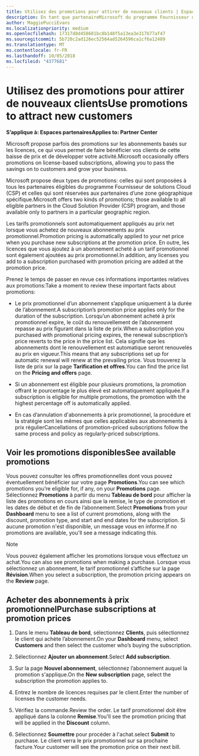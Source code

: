 ```yaml
---
title: Utilisez des promotions pour attirer de nouveaux clients | Espace partenaires
description: En tant que partenaireMicrosoft du programme Fournisseur de solutions Cloud, vous pouvez acheter des abonnements à un tarif promotionnel et en faire bénéficier vos clients.
author: MaggiePucciEvans
ms.localizationpriority: medium
ms.openlocfilehash: 17317d8d458601bc8b148f5a13ea3e317b77af47
ms.sourcegitcommit: 5b720c2ad126ec52564ad5264596ca1cf6a12489
ms.translationtype: MT
ms.contentlocale: fr-FR
ms.lasthandoff: 10/05/2018
ms.locfileid: "4377681"
---
```

# <a name="use-promotions-to-attract-new-customers"></a><span data-ttu-id="401d7-103">Utilisez des promotions pour attirer de nouveaux clients</span><span class="sxs-lookup"><span data-stu-id="401d7-103">Use promotions to attract new customers</span></span>  

**<span data-ttu-id="401d7-104">S’applique à: Espaces partenaires</span><span class="sxs-lookup"><span data-stu-id="401d7-104">Applies to: Partner Center</span></span>**

<!--[FWLink: https://go.microsoft.com/fwlink/?linkid=852469]-->

<span data-ttu-id="401d7-105">Microsoft propose parfois des promotions sur les abonnements basés sur les licences, ce qui vous permet de faire bénéficier vos clients de cette baisse de prix et de développer votre activité.</span><span class="sxs-lookup"><span data-stu-id="401d7-105">Microsoft occasionally offers promotions on license-based subscriptions, allowing you to pass the savings on to customers and grow your business.</span></span> 

<span data-ttu-id="401d7-106">Microsoft propose deux types de promotions: celles qui sont proposées à tous les partenaires éligibles du programme Fournisseur de solutions Cloud (CSP) et celles qui sont réservées aux partenaires d’une zone géographique spécifique.</span><span class="sxs-lookup"><span data-stu-id="401d7-106">Microsoft offers two kinds of promotions; those available to all eligible partners in the Cloud Solution Provider (CSP) program, and those available only to partners in a particular geographic region.</span></span>

<span data-ttu-id="401d7-107">Les tarifs promotionnels sont automatiquement appliqués au prix net lorsque vous achetez de nouveaux abonnements au prix promotionnel.</span><span class="sxs-lookup"><span data-stu-id="401d7-107">Promotion pricing is automatically applied to your net price when you purchase new subscriptions at the promotion price.</span></span> <span data-ttu-id="401d7-108">En outre, les licences que vous ajoutez à un abonnement acheté à un tarif promotionnel sont également ajoutées au prix promotionnel.</span><span class="sxs-lookup"><span data-stu-id="401d7-108">In addition, any licenses you add to a subscription purchased with promotion pricing are added at the promotion price.</span></span> 

<span data-ttu-id="401d7-109">Prenez le temps de passer en revue ces informations importantes relatives aux promotions:</span><span class="sxs-lookup"><span data-stu-id="401d7-109">Take a moment to review these important facts about promotions:</span></span>

-   <span data-ttu-id="401d7-110">Le prix promotionnel d’un abonnement s’applique uniquement à la durée de l’abonnement.</span><span class="sxs-lookup"><span data-stu-id="401d7-110">A subscription’s promotion price applies only for the duration of the subscription.</span></span> <span data-ttu-id="401d7-111">Lorsqu’un abonnement acheté à prix promotionnel expire, le coût du renouvellement de l’abonnement repasse au prix figurant dans la liste de prix.</span><span class="sxs-lookup"><span data-stu-id="401d7-111">When a subscription you purchased with promotional pricing expires, the renewal subscription’s price reverts to the price in the price list.</span></span> <span data-ttu-id="401d7-112">Cela signifie que les abonnements dont le renouvellement est automatique seront renouvelés au prix en vigueur.</span><span class="sxs-lookup"><span data-stu-id="401d7-112">This means that any subscriptions set up for automatic renewal will renew at the prevailing price.</span></span> <span data-ttu-id="401d7-113">Vous trouverez la liste de prix sur la page **Tarification et offres**.</span><span class="sxs-lookup"><span data-stu-id="401d7-113">You can find the price list on the **Pricing and offers** page.</span></span> 

-   <span data-ttu-id="401d7-114">Si un abonnement est éligible pour plusieurs promotions, la promotion offrant le pourcentage le plus élevé est automatiquement appliquée.</span><span class="sxs-lookup"><span data-stu-id="401d7-114">If a subscription is eligible for multiple promotions, the promotion with the highest percentage off is automatically applied.</span></span>

-   <span data-ttu-id="401d7-115">En cas d’annulation d'abonnements à prix promotionnel, la procédure et la stratégie sont les mêmes que celles applicables aux abonnements à prix régulier</span><span class="sxs-lookup"><span data-stu-id="401d7-115">Cancellations of promotion-priced subscriptions follow the same process and policy as regularly-priced subscriptions.</span></span>

## <a name="see-available-promotions"></a><span data-ttu-id="401d7-116">Voir les promotions disponibles</span><span class="sxs-lookup"><span data-stu-id="401d7-116">See available promotions</span></span>

<span data-ttu-id="401d7-117">Vous pouvez consulter les offres promotionnelles dont vous pouvez éventuellement bénéficier sur votre page **Promotions**.</span><span class="sxs-lookup"><span data-stu-id="401d7-117">You can see which promotions you’re eligible for, if any, on your **Promotions** page.</span></span> <span data-ttu-id="401d7-118">Sélectionnez **Promotions** à partir du menu **Tableau de bord** pour afficher la liste des promotions en cours ainsi que la remise, le type de promotion et les dates de début et de fin de l’abonnement.</span><span class="sxs-lookup"><span data-stu-id="401d7-118">Select **Promotions** from your **Dashboard** menu to see a list of current promotions, along with the discount, promotion type, and start and end dates for the subscription.</span></span> <span data-ttu-id="401d7-119">Si aucune promotion n'est disponible, un message vous en informe.</span><span class="sxs-lookup"><span data-stu-id="401d7-119">If no promotions are available, you'll see a message indicating this.</span></span> 

> [!NOTE]  
> <span data-ttu-id="401d7-120">Vous pouvez également afficher les promotions lorsque vous effectuez un achat.</span><span class="sxs-lookup"><span data-stu-id="401d7-120">You can also see promotions when making a purchase.</span></span> <span data-ttu-id="401d7-121">Lorsque vous sélectionnez un abonnement, le tarif promotionnel s’affiche sur la page **Révision**.</span><span class="sxs-lookup"><span data-stu-id="401d7-121">When you select a subscription, the promotion pricing appears on the **Review** page.</span></span>

## <a name="purchase-subscriptions-at-promotion-prices"></a><span data-ttu-id="401d7-122">Acheter des abonnements à prix promotionnel</span><span class="sxs-lookup"><span data-stu-id="401d7-122">Purchase subscriptions at promotion prices</span></span>

1. <span data-ttu-id="401d7-123">Dans le menu **Tableau de bord**, sélectionnez **Clients**, puis sélectionnez le client qui achète l’abonnement.</span><span class="sxs-lookup"><span data-stu-id="401d7-123">On your **Dashboard** menu, select **Customers** and then select the customer who’s buying the subscription.</span></span> 

2. <span data-ttu-id="401d7-124">Sélectionnez **Ajouter un abonnement**.</span><span class="sxs-lookup"><span data-stu-id="401d7-124">Select **Add subscription**.</span></span>

3. <span data-ttu-id="401d7-125">Sur la page **Nouvel abonnement**, sélectionnez l’abonnement auquel la promotion s'applique.</span><span class="sxs-lookup"><span data-stu-id="401d7-125">On the **New subscription** page, select the subscription the promotion applies to.</span></span>

4. <span data-ttu-id="401d7-126">Entrez le nombre de licences requises par le client.</span><span class="sxs-lookup"><span data-stu-id="401d7-126">Enter the number of licenses the customer needs.</span></span> 

5. <span data-ttu-id="401d7-127">Vérifiez la commande.</span><span class="sxs-lookup"><span data-stu-id="401d7-127">Review the order.</span></span> <span data-ttu-id="401d7-128">Le tarif promotionnel doit être appliqué dans la colonne **Remise**.</span><span class="sxs-lookup"><span data-stu-id="401d7-128">You'll see the promotion pricing that will be applied in the **Discount** column.</span></span>  

6.  <span data-ttu-id="401d7-129">Sélectionnez **Soumettre** pour procéder à l'achat.</span><span class="sxs-lookup"><span data-stu-id="401d7-129">select **Submit** to purchase.</span></span> <span data-ttu-id="401d7-130">Le client verra le prix promotionnel sur sa prochaine facture.</span><span class="sxs-lookup"><span data-stu-id="401d7-130">Your customer will see the promotion price on their next bill.</span></span>  



